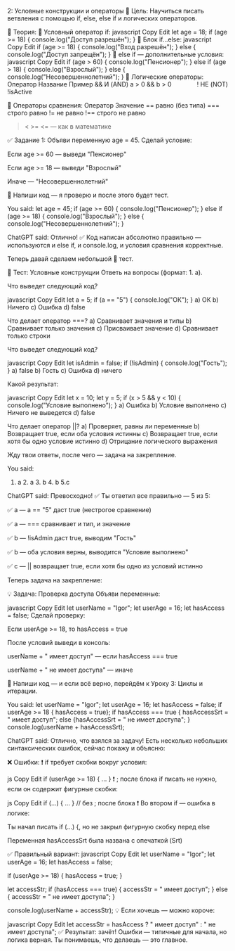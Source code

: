 2: Условные конструкции и операторы
📌 Цель:
Научиться писать ветвления с помощью if, else, else if и логических операторов.

🧾 Теория:
🔸 Условный оператор if:
javascript
Copy
Edit
let age = 18;
if (age >= 18) {
    console.log("Доступ разрешён");
}
🔸 Блок if...else:
javascript
Copy
Edit
if (age >= 18) {
    console.log("Вход разрешён");
} else {
    console.log("Доступ запрещён");
}
🔸 else if — дополнительные условия:
javascript
Copy
Edit
if (age > 60) {
    console.log("Пенсионер");
} else if (age > 18) {
    console.log("Взрослый");
} else {
    console.log("Несовершеннолетний");
}
🔸 Логические операторы:
Оператор	Название	Пример
&&	И (AND)	a > 0 && b > 0
`		`
!	НЕ (NOT)	!isActive

🔸 Операторы сравнения:
Оператор	Значение
==	равно (без типа)
===	строго равно
!=	не равно
!==	строго не равно
> < >= <= — как в математике	

✅ Задание 1:
Объяви переменную age = 45.
Сделай условие:

Если age >= 60 — выведи "Пенсионер"

Если age >= 18 — выведи "Взрослый"

Иначе — "Несовершеннолетний"

🔁 Напиши код — я проверю и после этого будет тест.








You said:
let age = 45;
if (age >= 60) { 
    console.log("Пенсионер");
} else if (age >= 18) { 
    console.log("Взрослый");
} else {
    console.log("Несовершеннолетний");
}


ChatGPT said:
Отлично! ✅
Код написан абсолютно правильно — используются и else if, и console.log, и условия сравнения корректные.

Теперь давай сделаем небольшой 🧪 тест.

📘 Тест: Условные конструкции
Ответь на вопросы (формат: 1. a).

Что выведет следующий код?

javascript
Copy
Edit
let a = 5;
if (a == "5") {
    console.log("ОК");
}
a) ОК
b) Ничего
c) Ошибка
d) false

Что делает оператор ===?
a) Сравнивает значения и типы
b) Сравнивает только значения
c) Присваивает значение
d) Сравнивает только строки

Что выведет следующий код?

javascript
Copy
Edit
let isAdmin = false;
if (!isAdmin) {
    console.log("Гость");
}
a) false
b) Гость
c) Ошибка
d) ничего

Какой результат:

javascript
Copy
Edit
let x = 10;
let y = 5;
if (x > 5 && y < 10) {
    console.log("Условие выполнено");
}
a) Ошибка
b) Условие выполнено
c) Ничего не выведется
d) false

Что делает оператор ||?
a) Проверяет, равны ли переменные
b) Возвращает true, если оба условия истинны
c) Возвращает true, если хотя бы одно условие истинно
d) Отрицание логического выражения

Жду твои ответы, после чего — задача на закрепление.








You said:
1. a 2. a 3. b 4. b 5.c


ChatGPT said:
Превосходно! ✅
Ты ответил все правильно — 5 из 5:

✅ a — a == "5" даст true (нестрогое сравнение)

✅ a — === сравнивает и тип, и значение

✅ b — !isAdmin даст true, выводим "Гость"

✅ b — оба условия верны, выводится "Условие выполнено"

✅ c — || возвращает true, если хотя бы одно из условий истинно

Теперь задача на закрепление:

💡 Задача: Проверка доступа
Объяви переменные:

javascript
Copy
Edit
let userName = "Igor";
let userAge = 16;
let hasAccess = false;
Сделай проверку:

Если userAge >= 18, то hasAccess = true

После условий выведи в консоль:

userName + " имеет доступ" — если hasAccess === true

userName + " не имеет доступа" — иначе

🔁 Напиши код — и если всё верно, перейдём к Уроку 3: Циклы и итерации.








You said:
let userName = "Igor";
let userAge = 16;
let hasAccess = false;
if userAge >= 18 { hasAccess = true};
if hasAccess === true {
hasAccessSrt = " имеет доступ";
else {hasAccessSrt = " не имеет доступа";
}
console.log(userName + hasAccessSrt);


ChatGPT said:
Отлично, что взялся за задачу! Есть несколько небольших синтаксических ошибок, сейчас покажу и объясню:

❌ Ошибки:
❗ if требует скобки вокруг условия:

js
Copy
Edit
if (userAge >= 18) { ... }
❗ ; после блока if писать не нужно, если он содержит фигурные скобки:

js
Copy
Edit
if (...) { ... }   // без ; после блока
❗ Во втором if — ошибка в логике:

Ты начал писать if (...) {, но не закрыл фигурную скобку перед else

Переменная hasAccessSrt была названа с опечаткой (Srt)

✅ Правильный вариант:
javascript
Copy
Edit
let userName = "Igor";
let userAge = 16;
let hasAccess = false;

if (userAge >= 18) {
    hasAccess = true;
}

let accessStr;
if (hasAccess === true) {
    accessStr = " имеет доступ";
} else {
    accessStr = " не имеет доступа";
}

console.log(userName + accessStr);
💡 Если хочешь — можно короче:

javascript
Copy
Edit
let accessStr = hasAccess ? " имеет доступ" : " не имеет доступа";
✅ Результат: зачёт!
Ошибки — типичные для начала, но логика верная. Ты понимаешь, что делаешь — это главное.